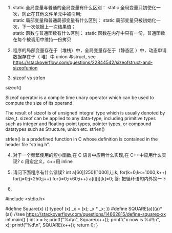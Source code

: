 1. static 全局变量与普通的全局变量有什么区别： static 全局变量只初使化一次，防止在其他文件单元中被引用;    
static 局部变量和普通局部变量有什么区别： 	static 局部变量只被初始化一次，下一次依据上一次结果值；  
static 函数与普通函数有什么区别： 			static 函数在内存中只有一份，普通函数在每个被调用中维持一份拷贝

2. 程序的局部变量存在于（堆栈）中，全局变量存在于（静态区 ）中，动态申请数据存在于（ 堆）中
union 与struct, see https://stackoverflow.com/questions/22844542/sizeofstruct-and-sizeofunion

3. sizeof vs strlen


sizeof()

Sizeof operator is a compile time unary operator which can be used to compute the size of its operand.

The result of sizeof is of unsigned integral type which is usually denoted by size_t.
sizeof can be applied to any data-type, including primitive types such as integer and floating-point types, pointer types, or compound datatypes such as Structure, union etc.
strlen()

strlen() is a predefined function in C whose definition is contained in the header file “string.h”.


4. 对于一个频繁使用的短小函数,在 C 语言中应用什么实现,在 C++中应用什么实现?
 c 用宏定义，c++用 inline 
 
 
5. 请问下面程序有什么错误?
int a[60][250][1000],i,j,k;
for(k=0;k<=1000;k++)
for(j=0;j<250;j++)
for(i=0;i<60;i++)
a[i][j][k]=0;
答: 把循环语句内外换一下


6.


#include <stdio.h>

#define Square(x) ({ typeof (x) _x = (x); _x * _x; })
#define SQUARE(a)((a)*(a))
//see https://stackoverflow.com/questions/14662815/define-squarex-xx
int main() {
    int x = 5;
    printf("%d\n", Square(x++));
    printf("x now is %d!\n", x);
    printf("%d\n", SQUARE(x++));
    return 0;
}

